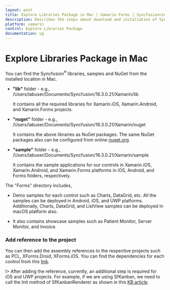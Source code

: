 ```yaml
---
layout: post
title: Explore Libraries Package in Mac | Xamarin Forms | Syncfusion<sup>®</sup>
description: Describes the steps about download and installation of Syncfusion<sup>®</sup> Xamarin.Forms components in MAC machine. 
platform: xamarin
control: Explore Libraries Package 
documentation: ug
---
```


# Explore Libraries Package in Mac 

You can find the Syncfusion<sup>®</sup> libraries, samples and NuGet from the installed location in Mac.


* **"lib"** folder - e.g., /Users/labuser/Documents/Syncfusion/16.3.0.21/Xamarin/lib

   It contains all the required libraries for Xamarin.iOS, Xamarin.Android, and Xamarin.Forms projects.

* **"nuget"** folder - e.g., /Users/labuser/Documents/Syncfusion/16.3.0.21/Xamarin/nuget

   It contains the above libraries as NuGet packages. The same NuGet packages also can be configured from online [nuget.org](https://api.nuget.org/v3/index.json).

* **"sample"** folder - e.g., /Users/labuser/Documents/Syncfusion/16.3.0.21/Xamarin/sample

   It contains the sample applications for our controls in Xamarin.iOS, Xamarin.Android, and Xamarin.Forms platforms in iOS, Android, and Forms folders, respectively.

The "Forms" directory includes,

* Demo samples for each control such as Charts, DataGrid, etc. All the samples can be deployed in Android, iOS, and UWP platforms. Additionally, Charts, DataGrid, and ListView samples can be deployed in macOS platform also.

* It also contains showcase samples such as Patient Monitor, Server Monitor, and Invoice.

### Add reference to the project

You can then add the assembly references to the respective projects such as PCL, XForms.Droid, XForms.iOS. You can find the dependencies for each control from this [link](https://help.syncfusion.com/xamarin/introduction/control-dependencies).

I> After adding the reference, currently, an additional step is required for iOS and UWP projects. For example, if we are using SfKanban, we need to call the Init method of SfKanbanRenderer as shown in this [KB article](https://support.syncfusion.com/kb/article/6632/how-to-resolve-kanban-not-rendering-issue-in-ios-and-uwp).